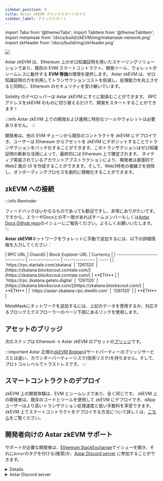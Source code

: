 ```yaml
---
sidebar_position: 0
title: Astar zkEVM クイックスタートガイド
sidebar_label: クイックスタート
---
```

import Tabs from '@theme/Tabs';
import TabItem from '@theme/TabItem';
import metamask from '/docs/build/zkEVM/img/metamask-network.png'
import zkHeader from '/docs/build/img/zkHeader.png'

<div style={{textAlign: 'center'}}>
    <img src={zkHeader} style={{width: 1200}} />
</div>

Astar zkEVM は、Ethereum 上のゼロ知識証明を用いたスケーリングソリューションであり、既存の EVM スマートコントラクト、開発ツール、ウォレットがシームレスに動作する **EVM 等価**の環境を提供します。
Astar zkEVM は、ゼロ知識証明の力を利用してトランザクションコストを削減し、処理能力を向上させると同時に、Ethereum のセキュリティを受け継いでいます。

Solidity のデベロッパーは Astar zkEVM にすぐに馴染むことができます。 RPC アドレスをzkEVM のものに切り替えるだけで、開発をスタートすることができます！

:::info
Astar zkEVM 上での開発および運用に特別なツールやウォレットは必要ありません。
:::

開発者は、他の EVM チェーンから既存のコントラクトを zkEVM にデプロイでき、ユーザーは Ethereum からアセットを zkEVM にデポジットすることでトランザクションをバッチ化することができます。このトランザクションはゼロ知識証明の斬新な活用によって、最終的には Ethereum 上で確定されます。 ネイティブ実装されているアカウントアブストラクションにより、開発者は直感的で Web2 風の UI を作成することができます。そして、Web3特有の複雑さを排除し、オンボーディングプロセスを劇的に簡略化することができます。

## zkEVM への接続

:::info Reminder

フィードバックはいかなるものであっても歓迎ですし、非常にありがたいです。ですから、エラーやDocsとの不一致があればチームメンバーもしくは[Astar Docs Github repo](https://github.com/AstarNetwork/astar-docs/issues)のイシューにご報告ください。よろしくお願いいたします。
:::

**Astar zkEVM**ネットワークをウォレットに手動で追加するには、以下の詳細情報を入力してください：

<Tabs>


<TabItem value="testnet" label="zKatana Testnet">
| RPC URL | ChainID | Block Explorer URL | Currency |
| ------------------------------- | ---------------- | ---------------- | ----- |
| `https://rpc.startale.com/zkatana` | `1261120` | [https://zkatana.blockscout.comtale.com/](https://zkatana.blockscout.comtale.com/) | **ETH** |
| `https://rpc.zkatana.gelato.digital` | `1261120` | [https://zkatana.blockscout.com/](https://zkatana.blockscout.com/) | **ETH** |
| `https://astar-zkatana-rpc.dwellir.com` | `1261120` | | **ETH** |
</TabItem>

</Tabs>

MetaMaskにネットワークを追加するには、上記のデータを使用するか、対応するブロックエクスプローラーのページ下部にあるリンクを使用します。

## アセットのブリッジ

次のステップは Ethereum &rarr; Astar zkEVM のアセットの[ブリッジ](/docs/build/zkEVM/bridge-to-zkevm)です。

:::important
Astar 正規の[zkEVM Bridge](https://portal.astar.network)はサードパーティーのブリッジサービスとは違い、カウンターパーティーリスク(信用リスク)を持ちません。そして、プロトコルレベルでトラストレスです。
:::

## スマートコントラクトのデプロイ

zkEVM 上の開発体験は、EVM とシームレスであり、全く同じです。 zkEVM 上の開発者は、既存のコードとツールを使用して zkEVM にデプロイでき、dApp ユーザーはより高いトランザクション処理速度と低い手数料を享受できます。 zkEVM 上でスマートコントラクトをデプロイする方法について詳しくは、[こちら](/docs/build/zkEVM/smart-contracts/)をご覧ください。

## 開発者向けの Astar zkEVM サポート

サポートが必要な開発者は、[Ethereum StackExchange](https://discord.gg/astarnetwork)でイシューを開き、それに`Astar`のタグを付ける(推奨)か、[Astar Discord server](https://discord.gg/astarnetwork) に参加することができます。

<details>

1. [こちら](https://ethereum.stackexchange.com/)から**Ethereum StackExchange**に参加します。
2. イシューを新規作成します。
3. 困っている内容について詳しく説明します。
4. 最後に、Astar チームに知らせるために`Astar`タグを追加します。

</details>
<details>
<summary>Astar Discord server</summary>

1. [こちら](https://discord.gg/astarnetwork)から **Astar Discord** サーバーに参加します。
2. invite を承認してください。
3. **#roles**で**Developer** を選択してください。
4. **Builder/#zkevm-support** チャンネルに移動してください。

</details>
